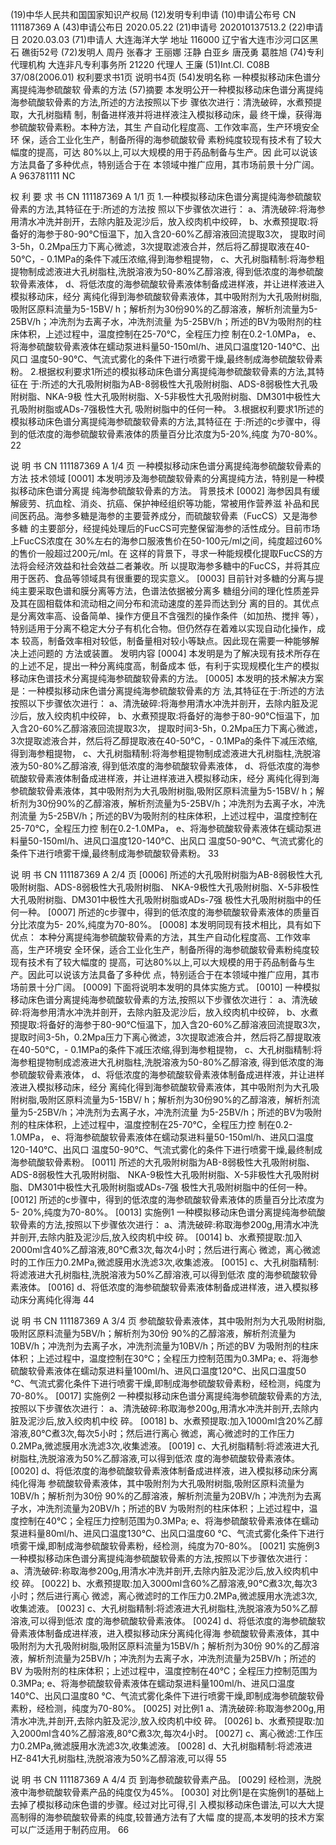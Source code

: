 (19)中华人民共和国国家知识产权局
(12)发明专利申请
(10)申请公布号 CN 111187369 A
(43)申请公布日 2020.05.22
(21)申请号 202010137513.2
(22)申请日 2020.03.03
(71)申请人 大连海洋大学
地址 116000 辽宁省大连市沙河口区黑石
礁街52号
(72)发明人 周丹 张春才 王丽娜 汪静
白亚乡 唐茂勇 葛胜旭
(74)专利代理机构 大连非凡专利事务所 21220
代理人 王廉
(51)Int.Cl.
C08B 37/08(2006.01)
权利要求书1页 说明书4页
(54)发明名称
一种模拟移动床色谱分离提纯海参硫酸软
骨素的方法
(57)摘要
本发明公开一种模拟移动床色谱分离提纯
海参硫酸软骨素的方法,所述的方法按照以下步
骤依次进行：清洗破碎，水煮预提取，大孔树脂精
制，制备进样液并将进样液注入模拟移动床，最
终干燥，获得海参硫酸软骨素粉。本种方法，其生
产自动化程度高、工作效率高，生产环境安全环
保，适合工业化生产，制备所得的海参硫酸软骨
素粉纯度较现有技术有了较大幅度的提高，可达
80%以上,可以大规模的用于药品制备与生产。因
此可以说该方法具备了多种优点，特别适合于在
本领域中推广应用，其市场前景十分广阔。
A
963781111
NC

权 利 要 求 书
CN 111187369 A 1/1 页
1.一种模拟移动床色谱分离提纯海参硫酸软骨素的方法,其特征在于:所述的方法按
照以下步骤依次进行：
a、清洗破碎:将海参用清水冲洗并剖开，去除内脏及泥沙后，放入绞肉机中绞碎，
b、水煮预提取:将备好的海参于80-90℃恒温下，加入含20-60%乙醇溶液回流提取3次，
提取时间3-5h，0.2Mpa压力下离心微滤，3次提取滤液合并，然后将乙醇提取液在40-50℃，-
0.1MPa的条件下减压浓缩,得到海参粗提物，
c、大孔树脂精制:将海参粗提物制成滤液进大孔树脂柱,洗脱溶液为50-80%乙醇溶液,
得到低浓度的海参硫酸软骨素液体，
d、将低浓度的海参硫酸软骨素液体制备成进样液，并让进样液进入模拟移动床，经分
离纯化得到海参硫酸软骨素液体，其中吸附剂为大孔吸附树脂,吸附区原料流量为5-15BV/
h；解析剂为30份90%的乙醇溶液，解析剂流量为5-25BV/h；冲洗剂为去离子水，冲洗剂流量
为5-25BV/h；所述的BV为吸附剂的柱床体积，上述过程中，温度控制在25-70℃，全程压力控
制在0.2-1.0MPa，
e、将海参硫酸软骨素液体在蠕动泵进料量50-150ml/h、进风口温度120-140℃、出风口
温度50-90℃、气流式雾化的条件下进行喷雾干燥,最终制成海参硫酸软骨素粉。
2.根据权利要求1所述的模拟移动床色谱分离提纯海参硫酸软骨素的方法,其特征在
于:所述的大孔吸附树脂为AB-8弱极性大孔吸附树脂、ADS-8弱极性大孔吸附树脂、NKA-9极
性大孔吸附树脂、X-5非极性大孔吸附树脂、DM301中极性大孔吸附树脂或ADs-7强极性大孔
吸附树脂中的任何一种。
3.根据权利要求1所述的模拟移动床色谱分离提纯海参硫酸软骨素的方法,其特征在
于:所述的c步骤中，得到的低浓度的海参硫酸软骨素液体的质量百分比浓度为5-20%,纯度
为70-80%。
22

说 明 书
CN 111187369 A 1/4 页
一种模拟移动床色谱分离提纯海参硫酸软骨素的方法
技术领域
[0001] 本发明涉及海参硫酸软骨素的分离提纯方法，特别是一种模拟移动床色谱分离提
纯海参硫酸软骨素的方法。
背景技术
[0002] 海参因具有缓解疲劳、抗血栓、消炎、抗癌、保护神经组织等功能，常被用作营养滋
补品和民间医药品。海参多糖是海参的主要营养成分，而硫酸软骨素（FucCS）又是海参多糖
的主要部分，经提纯处理后的FucCS可完整保留海参的活性成分。目前市场上FucCS浓度在
30%左右的海参口服液售价在50-100元/ml之间，纯度超过60%的售价一般超过200元/ml。在
这样的背景下，寻求一种能规模化提取FucCS的方法将会经济效益和社会效益二者兼收。所
以提取海参多糖中的FucCS，并将其应用于医药、食品等领域具有很重要的现实意义。
[0003] 目前针对多糖的分离与提纯主要采取色谱和膜分离等方法，色谱法依据被分离多
糖组分间的理化性质差异及其在固相载体和流动相之间分布和流动速度的差异而达到分
离的目的。其优点是分离效率高、设备简单、操作方便且不含强烈的操作条件（如加热、搅拌
等），特别适用于分离不稳定大分子有机化合物。但仍然存在着难以实现自动化操作，成本
较高，制备效率相对较低，制备量相对较小等缺点。因此现在需要一种能够解决上述问题的
方法或装置。
发明内容
[0004] 本发明是为了解决现有技术所存在的上述不足，提出一种分离纯度高，制备成本
低，有利于实现规模化生产的模拟移动床色谱技术分离提纯海参硫酸软骨素的方法。
[0005] 本发明的技术解决方案是：一种模拟移动床色谱分离提纯海参硫酸软骨素的方
法,其特征在于:所述的方法按照以下步骤依次进行：
a、清洗破碎:将海参用清水冲洗并剖开，去除内脏及泥沙后，放入绞肉机中绞碎，
b、水煮预提取:将备好的海参于80-90℃恒温下，加入含20-60%乙醇溶液回流提取3次，
提取时间3-5h，0.2Mpa压力下离心微滤，3次提取滤液合并，然后将乙醇提取液在40-50℃，-
0.1MPa的条件下减压浓缩,得到海参粗提物，
c、大孔树脂精制:将海参粗提物制成滤液进大孔树脂柱,洗脱溶液为50-80%乙醇溶液,
得到低浓度的海参硫酸软骨素液体，
d、将低浓度的海参硫酸软骨素液体制备成进样液，并让进样液进入模拟移动床，经分
离纯化得到海参硫酸软骨素液体，其中吸附剂为大孔吸附树脂,吸附区原料流量为5-15BV/
h；解析剂为30份90%的乙醇溶液，解析剂流量为5-25BV/h；冲洗剂为去离子水，冲洗剂流量
为5-25BV/h；所述的BV为吸附剂的柱床体积，上述过程中，温度控制在25-70℃，全程压力控
制在0.2-1.0MPa，
e、将海参硫酸软骨素液体在蠕动泵进料量50-150ml/h、进风口温度120-140℃、出风口
温度50-90℃、气流式雾化的条件下进行喷雾干燥,最终制成海参硫酸软骨素粉。
33

说 明 书
CN 111187369 A 2/4 页
[0006] 所述的大孔吸附树脂为AB-8弱极性大孔吸附树脂、ADS-8弱极性大孔吸附树脂、
NKA-9极性大孔吸附树脂、X-5非极性大孔吸附树脂、DM301中极性大孔吸附树脂或ADs-7强
极性大孔吸附树脂中的任何一种。
[0007] 所述的c步骤中，得到的低浓度的海参硫酸软骨素液体的质量百分比浓度为5-
20%,纯度为70-80%。
[0008] 本发明同现有技术相比，具有如下优点：
本种分离提纯海参硫酸软骨素的方法，其生产自动化程度高、工作效率高，生产环境安
全环保，适合工业化生产，制备所得的海参硫酸软骨素粉纯度较现有技术有了较大幅度的
提高，可达80%以上,可以大规模的用于药品制备与生产。因此可以说该方法具备了多种优
点，特别适合于在本领域中推广应用，其市场前景十分广阔。
[0009] 下面将说明本发明的具体实施方式。
[0010] 一种模拟移动床色谱分离提纯海参硫酸软骨素的方法,按照以下步骤依次进行：
a、清洗破碎:将海参用清水冲洗并剖开，去除内脏及泥沙后，放入绞肉机中绞碎，
b、水煮预提取:将备好的海参于80-90℃恒温下，加入含20-60%乙醇溶液回流提取3次，
提取时间3-5h，0.2Mpa压力下离心微滤，3次提取滤液合并，然后将乙醇提取液在40-50℃，-
0.1MPa的条件下减压浓缩,得到海参粗提物，
c、大孔树脂精制:将海参粗提物制成滤液进大孔树脂柱,洗脱溶液为50-80%乙醇溶液,
得到低浓度的海参硫酸软骨素液体，
d、将低浓度的海参硫酸软骨素液体制备成进样液，并让进样液进入模拟移动床，经分
离纯化得到海参硫酸软骨素液体，其中吸附剂为大孔吸附树脂,吸附区原料流量为5-15BV/
h；解析剂为30份90%的乙醇溶液，解析剂流量为5-25BV/h；冲洗剂为去离子水，冲洗剂流量
为5-25BV/h；所述的BV为吸附剂的柱床体积，上述过程中，温度控制在25-70℃，全程压力控
制在0.2-1.0MPa，
e、将海参硫酸软骨素液体在蠕动泵进料量50-150ml/h、进风口温度120-140℃、出风口
温度50-90℃、气流式雾化的条件下进行喷雾干燥,最终制成海参硫酸软骨素粉。
[0011] 所述的大孔吸附树脂为AB-8弱极性大孔吸附树脂、ADS-8弱极性大孔吸附树脂、
NKA-9极性大孔吸附树脂、X-5非极性大孔吸附树脂、DM301中极性大孔吸附树脂或ADs-7强
极性大孔吸附树脂中的任何一种。
[0012] 所述的c步骤中，得到的低浓度的海参硫酸软骨素液体的质量百分比浓度为5-
20%,纯度为70-80%。
[0013] 实施例1
一种模拟移动床色谱分离提纯海参硫酸软骨素的方法,按照以下步骤依次进行：
a、清洗破碎:称取海参200g,用清水冲洗并剖开,去除内脏及泥沙后,放入绞肉机中绞
碎。
[0014] b、水煮预提取:加入2000ml含40%乙醇溶液,80℃煮3次,每次4小时；然后进行离心
微滤，离心微滤时的工作压力0.2MPa,微滤膜用水洗滤3次,收集滤液。
[0015] c、大孔树脂精制:将滤液进大孔树脂柱,洗脱溶液为50%乙醇溶液,可以得到低浓
度的海参硫酸软骨素液体。
[0016] d、将低浓度的海参硫酸软骨素液体制备成进样液，进入模拟移动床分离纯化得海
44

说 明 书
CN 111187369 A 3/4 页
参硫酸软骨素液体，其中吸附剂为大孔吸附树脂,吸附区原料流量为5BV/h；解析剂为30份
90%的乙醇溶液，解析剂流量为10BV/h；冲洗剂为去离子水，冲洗剂流量为10BV/h；所述的BV
为吸附剂的柱床体积；上述过程中，温度控制在30℃；全程压力控制范围为0.3MPa;
e、将海参硫酸软骨素液体在蠕动泵进料量100ml/h、进风口温度120℃、出风口温度50
℃、气流式雾化条件下进行喷雾干燥,即制成海参硫酸软骨素粉，经检测，纯度为70-80%。
[0017] 实施例2
一种模拟移动床色谱分离提纯海参硫酸软骨素的方法,按照以下步骤依次进行：
a、清洗破碎:称取海参200g,用清水冲洗并剖开,去除内脏及泥沙后,放入绞肉机中绞
碎。
[0018] b、水煮预提取:加入1000ml含20%乙醇溶液,80℃煮3次,每次5小时；然后进行离心
微滤，离心微滤时的工作压力0.2MPa,微滤膜用水洗滤3次,收集滤液。
[0019] c、大孔树脂精制:将滤液进大孔树脂柱,洗脱溶液为50%乙醇溶液,可以得到低浓
度的海参硫酸软骨素液体。
[0020] d、将低浓度的海参硫酸软骨素液体制备成进样液，进入模拟移动床分离纯化得海
参硫酸软骨素液体，其中吸附剂为大孔吸附树脂,吸附区原料流量为10BV/h；解析剂为30份
90%的乙醇溶液，解析剂流量为20BV/h；冲洗剂为去离子水，冲洗剂流量为20BV/h；所述的BV
为吸附剂的柱床体积；上述过程中，温度控制在40℃；全程压力控制范围为0.3MPa;
e、将海参硫酸软骨素液体在蠕动泵进料量80ml/h、进风口温度130℃、出风口温度60
℃、气流式雾化条件下进行喷雾干燥,即制成海参硫酸软骨素粉，经检测，纯度为70-80%。
[0021] 实施例3
一种模拟移动床色谱分离提纯海参硫酸软骨素的方法,按照以下步骤依次进行：
a、清洗破碎:称取海参200g,用清水冲洗并剖开,去除内脏及泥沙后,放入绞肉机中绞
碎。
[0022] b、水煮预提取:加入3000ml含60%乙醇溶液,90℃煮3次,每次3小时；然后进行离心
微滤，离心微滤时的工作压力0.2MPa,微滤膜用水洗滤3次,收集滤液。
[0023] c、大孔树脂精制:将滤液进大孔树脂柱,洗脱溶液为50%乙醇溶液,可以得到低浓
度的海参硫酸软骨素液体。
[0024] d、将低浓度的海参硫酸软骨素液体制备成进样液，进入模拟移动床分离纯化得海
参硫酸软骨素液体，其中吸附剂为大孔吸附树脂,吸附区原料流量为15BV/h；解析剂为30份
90%的乙醇溶液，解析剂流量为25BV/h；冲洗剂为去离子水，冲洗剂流量为25BV/h；所述的BV
为吸附剂的柱床体积；上述过程中，温度控制在40℃；全程压力控制范围为0.3MPa;
e、将海参硫酸软骨素液体在蠕动泵进料量100ml/h、进风口温度140℃、出风口温度80
℃、气流式雾化条件下进行喷雾干燥,即制成海参硫酸软骨素粉，经检测，纯度为70-80%。
[0025] 对比例1
a、清洗破碎:称取海参200g,用清水冲洗,并剖开,去除内脏及泥沙,放入绞肉机中绞
碎。
[0026] b、水煮预提取:加入2000ml含40%乙醇溶液,80℃煮3次,每次4小时。
[0027] c、离心微滤:工作压力0.2MPa,微滤膜用水洗滤3次,收集滤液。
[0028] d、大孔树脂精制:将滤液进HZ-841大孔树脂柱,洗脱溶液为50%乙醇溶液,可以得
55

说 明 书
CN 111187369 A 4/4 页
到海参硫酸软骨素产品。
[0029] 经检测，洗脱液中海参硫酸软骨素产品的纯度仅为45%。
[0030] 对比例1是在实施例1的基础上去掉了模拟移动床色谱的步骤。经过对比可得,引
入模拟移动床色谱法,可以大大提高制得的海参硫酸软骨素的纯度,较普通方法有了大幅
度的提高,本发明的技术方案可以广泛适用于制药应用。
66

